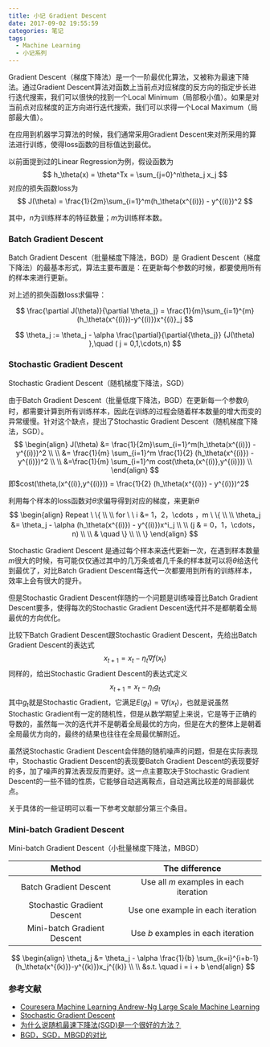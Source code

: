 ```yaml
---
title: 小记 Gradient Descent
date: 2017-09-02 19:55:59
categories: 笔记
tags:
  - Machine Learning
  - 小记系列
---
```



Gradient Descent（梯度下降法）是一个一阶最优化算法，又被称为最速下降法。通过Gradient Descent算法对函数上当前点对应梯度的反方向的指定步长进行迭代搜索，我们可以很快的找到一个Local Minimum（局部极小值）。如果是对当前点对应梯度的正方向进行迭代搜索，我们可以求得一个Local Maximum（局部最大值）。

<!--more-->

在应用到机器学习算法的时候，我们通常采用Gradient Descent来对所采用的算法进行训练，使得loss函数的目标值达到最优。

以前面提到过的Linear Regression为例，假设函数为
$$
h_\theta(x) = \theta^Tx = \sum_{j=0}^n\theta_j x_j
$$
对应的损失函数loss为
$$
J(\theta) = \frac{1}{2m}\sum_{i=1}^m(h_\theta(x^{(i)}) - y^{(i)})^2
$$

其中，$n$为训练样本的特征数量；$m$为训练样本数。

### Batch Gradient Descent

Batch Gradient Descent（批量梯度下降法，BGD）是 Gradient Descent（梯度下降法）的最基本形式，算法主要布置是：在更新每个参数的时候，都要使用所有的样本来进行更新。

对上述的损失函数loss求偏导：


$$
\frac{\partial J(\theta)}{\partial \theta_j} = \frac{1}{m}\sum_{i=1}^{m}(h_\theta(x^{(i)})-y^{(i)})x^{(i)}_j
$$

$$
\theta_j := \theta_j - \alpha \frac{\partial}{\partial{\theta_j}} {J(\theta) },\quad (  j = 0,1,\cdots,n)
$$

### Stochastic Gradient Descent

Stochastic Gradient Descent（随机梯度下降法，SGD）

由于Batch Gradient Descent（批量低度下降法，BGD）在更新每一个参数$\theta_j$时，都需要计算到所有训练样本，因此在训练的过程会随着样本数量的增大而变的异常缓慢。针对这个缺点，提出了Stochastic Gradient Descent（随机梯度下降法，SGD）。
$$
\begin{align}
  J(\theta) &= \frac{1}{2m}\sum_{i=1}^m(h_\theta(x^{(i)}) - y^{(i)})^2   \\
 \\ &= \frac{1}{m} \sum_{i=1}^m \frac{1}{2} (h_\theta(x^{(i)}) - y^{(i)})^2  \\
\\  &=\frac{1}{m} \sum_{i=1}^m cost(\theta,(x^{(i)},y^{(i)})) \\
\end{align}
$$
即$cost(\theta,(x^{(i)},y^{(i)})) = \frac{1}{2} (h_\theta(x^{(i)}) - y^{(i)})^2$

利用每个样本的loss函数对$\theta$求偏导得到对应的梯度，来更新$\theta$
$$
\begin{align}
Repeat \ \{ \\
\\ for \ \ i &= 1，2，\cdots ，m \ \{ \\
\\ \theta_j &= \theta_j - \alpha (h_\theta(x^{(i)}) - y^{(i)})x^i_j \\
\\ (j & = 0，1，\cdots，n)  \\
\\ & \quad \} \\
\\ \}
\end{align}
$$

Stochastic Gradient Descent 是通过每个样本来迭代更新一次，在遇到样本数量$m$很大的时候，有可能仅仅通过其中的几万条或者几千条的样本就可以将$\theta$给迭代到最优了，对比Batch Gradient Descent每迭代一次都要用到所有的训练样本，效率上会有很大的提升。

但是Stochastic Gradient Descent伴随的一个问题是训练噪音比Batch Gradient Descent要多，使得每次的Stochastic Gradient Descent迭代并不是都朝着全局最优的方向优化。

比较下Batch Gradient Descent跟Stochastic Gradient Descent，先给出Batch Gradient Descent的表达式
$$
x_{t+1} = x_t - \eta_t \nabla f(x_t)
$$
同样的，给出Stochastic Gradient Descent的表达式定义
$$
x_{t+1} = x_t - \eta_t g_t
$$
其中$g_t$就是Stochastic Gradient，它满足$E(g_t) = \nabla f(x_t)$，也就是说虽然Stochastic Gradient有一定的随机性，但是从数学期望上来说，它是等于正确的导数的，虽然每一次的迭代并不是朝着全局最优的方向，但是在大的整体上是朝着全局最优方向的，最终的结果也往往在全局最优解附近。

虽然说Stochastic Gradient Descent会伴随的随机噪声的问题，但是在实际表现中，Stochastic Gradient Descent的表现要Batch Gradient Descent的表现要好的多，加了噪声的算法表现反而更好。这一点主要取决于Stochastic Gradient Descent的一些不错的性质，它能够自动逃离鞍点，自动逃离比较差的局部最优点。

关于具体的一些证明可以看一下参考文献部分第三个条目。

### Mini-batch Gradient Descent

Mini-batch Gradient Descent（小批量梯度下降法，MBGD）

|           Method            |             The difference             |
| :-------------------------: | :------------------------------------: |
|   Batch Gradient Descent    | Use all $m$ examples in each iteration |
| Stochastic Gradient Descent |   Use one example in each iteration    |
| Mini-batch Gradient Descent |   Use $b$ examples in each iteration   |



$$
\begin{align}
\theta_j &= \theta_j - \alpha \frac{1}{b} \sum_{k=i}^{i+b-1}(h_\theta(x^{(k)})-y^{(k)})x_j^{(k)} \\ 
\\ &s.t. \quad i = i + b
\end{align}
$$

### 参考文献

- [Couresera Machine Learning Andrew-Ng Large Scale Machine Learning](https://www.coursera.org/learn/machine-learning/lecture/DoRHJ/stochastic-gradient-descent)
- [Stochastic Gradient Descent](https://en.wikipedia.org/wiki/Stochastic_gradient_descent)
- [为什么说随机最速下降法(SGD)是一个很好的方法？](https://zhuanlan.zhihu.com/p/27609238)
- [BGD，SGD，MBGD的对比](http://blog.csdn.net/lilyth_lilyth/article/details/8973972)